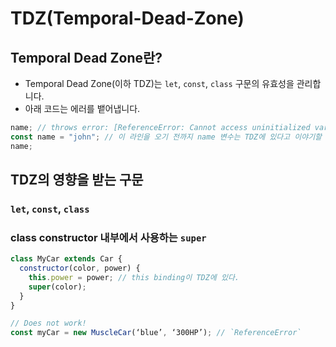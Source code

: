 # TDZ(Temporal-Dead-Zone)

## Temporal Dead Zone란?

- Temporal Dead Zone(이하 TDZ)는 `let`, `const`, `class` 구문의 유효성을 관리합니다.
- 아래 코드는 에러를 뱉어냅니다.

```javascript
name; // throws error: [ReferenceError: Cannot access uninitialized variable.]
const name = "john"; // 이 라인을 오기 전까지 name 변수는 TDZ에 있다고 이야기할 수 있습니다.
name;
```

## TDZ의 영향을 받는 구문

### `let`, `const`, `class`

### class constructor 내부에서 사용하는 `super`

```javascript
class MyCar extends Car {
  constructor(color, power) {
    this.power = power; // this binding이 TDZ에 있다.
    super(color);
  }
}

// Does not work!
const myCar = new MuscleCar(‘blue’, ‘300HP’); // `ReferenceError`
```
